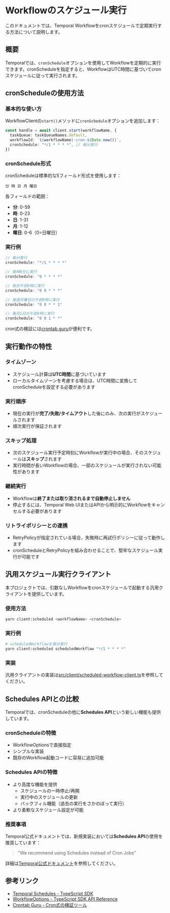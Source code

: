 # Workflowのスケジュール実行

このドキュメントでは、Temporal Workflowをcronスケジュールで定期実行する方法について説明します。

## 概要

Temporalでは、`cronSchedule`オプションを使用してWorkflowを定期的に実行できます。cronScheduleを指定すると、WorkflowはUTC時間に基づいてcronスケジュールに従って実行されます。

## cronScheduleの使用方法

### 基本的な使い方

WorkflowClientの`start()`メソッドに`cronSchedule`オプションを追加します：

```typescript
const handle = await client.start(workflowName, {
  taskQueue: taskQueueNames.default,
  workflowId: `${workflowName}-cron-${Date.now()}`,
  cronSchedule: "*/1 * * * *", // 毎分実行
})
```

### cronSchedule形式

cronScheduleは標準的な5フィールド形式を使用します：

```
分 時 日 月 曜日
```

各フィールドの範囲：

- **分**: 0-59
- **時**: 0-23
- **日**: 1-31
- **月**: 1-12
- **曜日**: 0-6（0=日曜日）

### 実行例

```typescript
// 毎分実行
cronSchedule: "*/1 * * * *"

// 毎時0分に実行
cronSchedule: "0 * * * *"

// 毎日午前9時に実行
cronSchedule: "0 9 * * *"

// 毎週月曜日の午前9時に実行
cronSchedule: "0 9 * * 1"

// 毎月1日の午前0時に実行
cronSchedule: "0 0 1 * *"
```

cron式の検証には[crontab.guru](https://crontab.guru/)が便利です。

## 実行動作の特性

### タイムゾーン

- スケジュール計算は**UTC時間**に基づいています
- ローカルタイムゾーンを考慮する場合は、UTC時間に変換してcronScheduleを設定する必要があります

### 実行順序

- 現在の実行が**完了/失敗/タイムアウト**した後にのみ、次の実行がスケジュールされます
- 順次実行が保証されます

### スキップ処理

- 次のスケジュール実行予定時刻にWorkflowが実行中の場合、そのスケジュールは**スキップ**されます
- 実行時間が長いWorkflowの場合、一部のスケジュールが実行されない可能性があります

### 継続実行

- Workflowは**終了または取り消されるまで自動停止しません**
- 停止するには、Temporal Web UIまたはAPIから明示的にWorkflowをキャンセルする必要があります

### リトライポリシーとの連携

- RetryPolicyが指定されている場合、失敗時に再試行ポリシーに従って動作します
- cronScheduleとRetryPolicyを組み合わせることで、堅牢なスケジュール実行が可能です

## 汎用スケジュール実行クライアント

本プロジェクトでは、引数なしWorkflowをcronスケジュールで起動する汎用クライアントを提供しています。

### 使用方法

```bash
yarn client:scheduled <workflowName> <cronSchedule>
```

### 実行例

```bash
# scheduledWorkflowを毎分実行
yarn client:scheduled scheduledWorkflow "*/1 * * * *"
```

### 実装

汎用クライアントの実装は[src/client/scheduled-workflow-client.ts](../../src/client/scheduled-workflow-client.ts)を参照してください。

## Schedules APIとの比較

Temporalでは、cronScheduleの他に**Schedules API**という新しい機能も提供しています。

### cronScheduleの特徴

- WorkflowOptionsで直接指定
- シンプルな実装
- 既存のWorkflow起動コードに容易に追加可能

### Schedules APIの特徴

- より高度な機能を提供
  - スケジュールの一時停止/再開
  - 実行中のスケジュールの更新
  - バックフィル機能（過去の実行をさかのぼって実行）
- より柔軟なスケジュール設定が可能

### 推奨事項

Temporal公式ドキュメントでは、新規実装においては**Schedules API**の使用を推奨しています：

> "We recommend using Schedules instead of Cron Jobs"

詳細は[Temporal公式ドキュメント](https://docs.temporal.io/develop/typescript/schedules)を参照してください。

## 参考リンク

- [Temporal Schedules - TypeScript SDK](https://docs.temporal.io/develop/typescript/schedules)
- [WorkflowOptions - TypeScript SDK API Reference](https://typescript.temporal.io/api/interfaces/client.WorkflowOptions)
- [Crontab Guru - Cron式の検証ツール](https://crontab.guru/)
